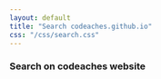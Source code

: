```yaml
---
layout: default
title: "Search codeaches.github.io"
css: "/css/search.css"
---
```


### Search on codeaches website

<div id="google-custom-search">
	<script>
		(function() {
			var cx = '016834593850569213411:k2bf90qnupa';
			var gcse = document.createElement('script');
			gcse.type = 'text/javascript';
			gcse.async = true;
			gcse.src = 'https://cse.google.com/cse.js?cx=' + cx;
			var s = document.getElementsByTagName('script')[0];
			s.parentNode.insertBefore(gcse, s);
		})();
	</script>
	<gcse:searchbox></gcse:searchbox>
	<gcse:searchresults></gcse:searchresults>
</div>

